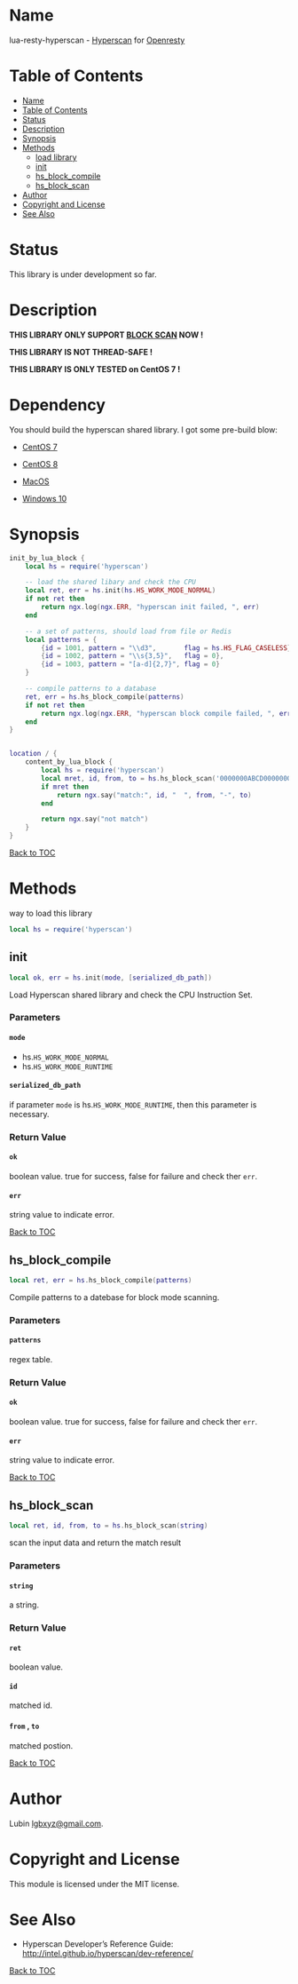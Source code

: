 Name
====

lua-resty-hyperscan - [Hyperscan](https://github.com/intel/hyperscan) for [Openresty](https://github.com/openresty/openresty)

Table of Contents
=================

- [Name](#name)
- [Table of Contents](#table-of-contents)
- [Status](#status)
- [Description](#description)
- [Synopsis](#synopsis)
- [Methods](#methods)
  - [load library](#load-library)
  - [init](#init)
  - [hs_block_compile](#hs_block_compile)
  - [hs_block_scan](#hs_block_scan)
- [Author](#author)
- [Copyright and License](#copyright-and-license)
- [See Also](#see-also)

Status
======

This library is under development so far.

Description
===========

**THIS LIBRARY ONLY SUPPORT [BLOCK SCAN](http://intel.github.io/hyperscan/dev-reference/api_files.html#c.HS_MODE_BLOCK) NOW !**

**THIS LIBRARY IS NOT THREAD-SAFE !**

**THIS LIBRARY IS ONLY TESTED on CentOS 7 !**

# Dependency

You should build the hyperscan shared library. I got some pre-build blow:

- [CentOS 7](https://github.com/LubinLew/lua-resty-hyperscan/tree/master/hslibs/el7_x64)

- [CentOS 8](https://github.com/LubinLew/lua-resty-hyperscan/tree/master/hslibs/el8_x64)

- [MacOS](https://github.com/LubinLew/lua-resty-hyperscan/tree/master/hslibs/osx)

- [Windows 10](https://github.com/LubinLew/lua-resty-hyperscan/tree/master/hslibs/win10_x64)

Synopsis
========

```lua
init_by_lua_block {
    local hs = require('hyperscan')

    -- load the shared libary and check the CPU
    local ret, err = hs.init(hs.HS_WORK_MODE_NORMAL)
    if not ret then
        return ngx.log(ngx.ERR, "hyperscan init failed, ", err)
    end

    -- a set of patterns, should load from file or Redis
    local patterns = {
        {id = 1001, pattern = "\\d3",       flag = hs.HS_FLAG_CASELESS},
        {id = 1002, pattern = "\\s{3,5}",   flag = 0},
        {id = 1003, pattern = "[a-d]{2,7}", flag = 0}
    }

    -- compile patterns to a database
    ret, err = hs.hs_block_compile(patterns)
    if not ret then
        return ngx.log(ngx.ERR, "hyperscan block compile failed, ", err)
    end
}


location / {
    content_by_lua_block {
        local hs = require('hyperscan')
        local mret, id, from, to = hs.hs_block_scan('0000000ABCD000000000abcd1122')
        if mret then
            return ngx.say("match:", id, "  ", from, "-", to)
        end

        return ngx.say("not match")
    }
}
```

[Back to TOC](#table-of-contents)

Methods
=======

way to load this library

```lua
local hs = require('hyperscan')
```

init
----

```lua
local ok, err = hs.init(mode, [serialized_db_path])
```

Load Hyperscan shared library and check the CPU Instruction Set.

### Parameters

#### `mode`

- hs.`HS_WORK_MODE_NORMAL`
- hs.`HS_WORK_MODE_RUNTIME`

#### `serialized_db_path`

if parameter `mode`  is hs.`HS_WORK_MODE_RUNTIME`, then this parameter is necessary.

### Return Value

#### `ok`

boolean value. true for success, false for failure and check ther `err`.

#### `err`

string value to indicate error. 



[Back to TOC](#table-of-contents)

hs_block_compile
----------------

```lua
local ret, err = hs.hs_block_compile(patterns)
```

Compile patterns to a datebase for block mode scanning.

### Parameters

#### `patterns`

regex table.

### Return Value

#### `ok`

boolean value. true for success, false for failure and check ther `err`.

#### `err`

string value to indicate error.



[Back to TOC](#table-of-contents)

hs_block_scan
-------------

```lua
local ret, id, from, to = hs.hs_block_scan(string)
```

scan the input data and return the match result

### Parameters

#### `string`

a string.

### Return Value

#### `ret`

boolean value.

#### `id`

matched id.

#### `from` , `to`

matched postion.

[Back to TOC](#table-of-contents)

Author
======

Lubin <lgbxyz@gmail.com>.

Copyright and License
=====================

This module is licensed under the MIT license.

See Also
========

* Hyperscan Developer’s Reference Guide: http://intel.github.io/hyperscan/dev-reference/

[Back to TOC](#table-of-contents)
